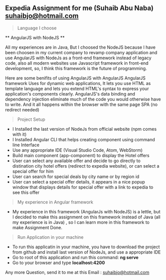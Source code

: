 ## Expedia Assignment for me (Suhaib Abu Naba) suhaibjo@hotmail.com

> Language I choose

** AngularJS with NodeJS **

All my experiences are in Java, But I choosed the NodeJS because I have been choosen in my current company to revamp company application and use AngularJS with NodeJs as a front-end framework instead of legacy code, also all modern websites use Javascript framework in front-end development, 
so, I think this framework is the future of programming.

Here are some benifits of using AngularJS with AngularJS 
AngularJS framework Uses for dynamic web applications, 
It lets you use HTML as template language and lets you extend HTML's syntax to express your application's components clearly. 
AngularJS's data binding and dependency injection eliminate much of the code you would otherwise have to write. 
And it all happens within the browser with the same page SPA (no redirect needed)


> Project Setup

- I Installed the last version of NodeJs from official website (npm comes with it)
- I Installed Angular CLI that helps creating component using command line Interface
- Use any appropriate IDE (Visual Studio Code, Atom, WebStorm)
- Build main component (app-component) to display the Hotel offers
- User can select any available offer and decide to go directly to distination city hotel offers (redirect to expedia website), 
	or can select a special offer for him
- User can search for special deals by city name or by region id 
- User can select a special offer details, it appears in a nice popup window that displays details for special offer with a link to expedia to see this offer

> My experience in Angular framework

- My experience in this framework (AngularJs with NodeJS) is a lettle,
 but I decided to make this assignment on this framework instead of Java (all my experience is in Java) , so I can learn more in this framework to make Assignment Done.

 
 
>  Run Application in your machine

- To run this applicatin in your machine, you have to download the project from github and install last version of NodeJs, 
	and use a appropriate IDE
- Go to root of this application and run this command: **ng serve**
- Go to your browser and type **localhost:4200** 

Any more Question, send it to me at this Email : suhaibjo@hotmail.com

